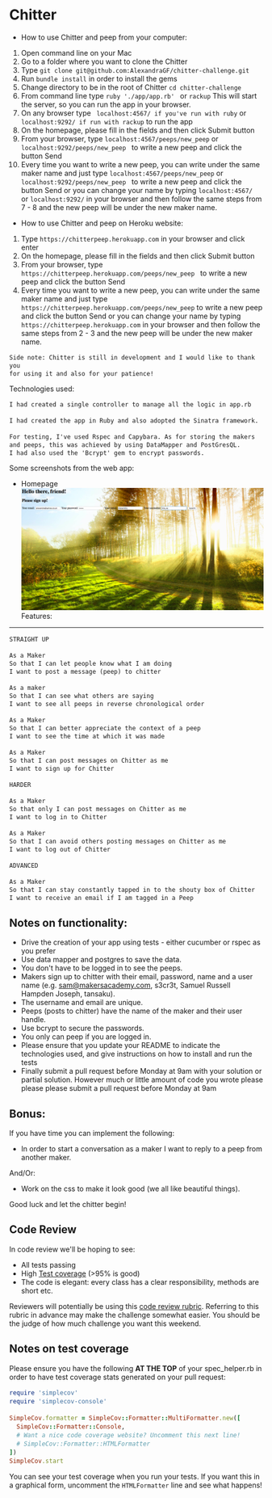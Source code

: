 Chitter
=================

* How to use Chitter and peep from your computer:

1. Open command line on your Mac
2. Go to a folder where you want to clone the Chitter
3. Type ```git clone git@github.com:AlexandraGF/chitter-challenge.git```
4. Run ```bundle install``` in order to install the gems
4. Change directory to be in the root of Chitter ```cd chitter-challenge```
5. From command line type ```ruby './app/app.rb' ``` or ```rackup```
This will start the server, so you can run the app in your browser.
6. On any browser type ``` localhost:4567/ if you've run with ruby``` or ```localhost:9292/ if run with rackup``` to run the app
7. On the homepage, please fill in the fields and then click Submit button
8. From your browser, type ``` localhost:4567/peeps/new_peep ``` or ```localhost:9292/peeps/new_peep ``` to write a new peep and click the button Send
9. Every time you want to write a new peep, you can write under the same maker name and just type ``` localhost:4567/peeps/new_peep ``` or ```localhost:9292/peeps/new_peep ``` to write a new peep and click the button Send or you can change your name by typing ```localhost:4567/ ``` or ```localhost:9292/``` in your browser and then follow the same steps from 7 - 8 and the new peep will be under the new maker name.

* How to use Chitter and peep on Heroku website:

1. Type ```https://chitterpeep.herokuapp.com``` in your browser and click enter
2. On the homepage, please fill in the fields and then click Submit button
3. From your browser, type ```https://chitterpeep.herokuapp.com/peeps/new_peep ``` to write a new peep and click the button Send
4. Every time you want to write a new peep, you can write under the same maker name and just type ``` https://chitterpeep.herokuapp.com/peeps/new_peep ``` to write a new peep and click the button Send or you can change your name by typing ```https://chitterpeep.herokuapp.com``` in your browser and then follow the same steps from 2 - 3 and the new peep will be under the new maker name.


```
Side note: Chitter is still in development and I would like to thank you
for using it and also for your patience!
```

Technologies used:

```
I had created a single controller to manage all the logic in app.rb

I had created the app in Ruby and also adopted the Sinatra framework.

For testing, I've used Rspec and Capybara. As for storing the makers
and peeps, this was achieved by using DataMapper and PostGresQL.
I had also used the 'Bcrypt' gem to encrypt passwords.

```

Some screenshots from the web app:
* Homepage
![alt tag](https://github.com/AlexandraGF/chitter-challenge/blob/master/public/screenshots/homepage.png)
Features:
-------

```
STRAIGHT UP

As a Maker
So that I can let people know what I am doing  
I want to post a message (peep) to chitter

As a maker
So that I can see what others are saying  
I want to see all peeps in reverse chronological order

As a Maker
So that I can better appreciate the context of a peep
I want to see the time at which it was made

As a Maker
So that I can post messages on Chitter as me
I want to sign up for Chitter

HARDER

As a Maker
So that only I can post messages on Chitter as me
I want to log in to Chitter

As a Maker
So that I can avoid others posting messages on Chitter as me
I want to log out of Chitter

ADVANCED

As a Maker
So that I can stay constantly tapped in to the shouty box of Chitter
I want to receive an email if I am tagged in a Peep
```

Notes on functionality:
------

* Drive the creation of your app using tests - either cucumber or rspec as you prefer
* Use data mapper and postgres to save the data.
* You don't have to be logged in to see the peeps.
* Makers sign up to chitter with their email, password, name and a user name (e.g. sam@makersacademy.com, s3cr3t, Samuel Russell Hampden Joseph, tansaku).
* The username and email are unique.
* Peeps (posts to chitter) have the name of the maker and their user handle.
* Use bcrypt to secure the passwords.
* You only can peep if you are logged in.
* Please ensure that you update your README to indicate the technologies used, and give instructions on how to install and run the tests
* Finally submit a pull request before Monday at 9am with your solution or partial solution.  However much or little amount of code you wrote please please please submit a pull request before Monday at 9am

Bonus:
-----

If you have time you can implement the following:

* In order to start a conversation as a maker I want to reply to a peep from another maker.

And/Or:

* Work on the css to make it look good (we all like beautiful things).

Good luck and let the chitter begin!

Code Review
-----------

In code review we'll be hoping to see:

* All tests passing
* High [Test coverage](https://github.com/makersacademy/course/blob/master/pills/test_coverage.md) (>95% is good)
* The code is elegant: every class has a clear responsibility, methods are short etc.

Reviewers will potentially be using this [code review rubric](docs/review.md).  Referring to this rubric in advance may make the challenge somewhat easier.  You should be the judge of how much challenge you want this weekend.

Notes on test coverage
----------------------

Please ensure you have the following **AT THE TOP** of your spec_helper.rb in order to have test coverage stats generated
on your pull request:

```ruby
require 'simplecov'
require 'simplecov-console'

SimpleCov.formatter = SimpleCov::Formatter::MultiFormatter.new([
  SimpleCov::Formatter::Console,
  # Want a nice code coverage website? Uncomment this next line!
  # SimpleCov::Formatter::HTMLFormatter
])
SimpleCov.start
```

You can see your test coverage when you run your tests. If you want this in a graphical form, uncomment the `HTMLFormatter` line and see what happens!
